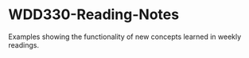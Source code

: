 # WDD330-Reading-Notes
Examples showing the functionality of new concepts learned in weekly readings.
